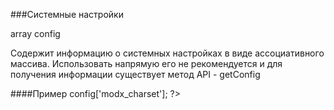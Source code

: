 ###Системные настройки

array config

Содержит информацию о системных настройках в виде ассоциативного массива. Использовать напрямую его не рекомендуется и для получения информации существует метод API - getConfig

####Пример
    <?php  echo $modx->config['modx_charset'];  ?>